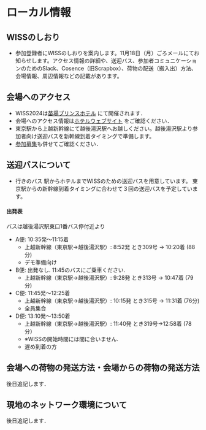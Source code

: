 
# ローカル情報

## WISSのしおり

- 参加登録者にWISSのしおりを案内します。11月18日（月）ごろメールにてお知らせします。アクセス情報の詳細や、送迎バス、参加者コミュニケーションのためのSlack、Cosence（旧Scrapbox）、荷物の配送（搬入出）方法、会場情報、周辺情報などの記載があります。

## 会場へのアクセス
- WISS2024は[苗場プリンスホテル](https://www.princehotels.co.jp/naeba/) にて開催されます．
- 会場へのアクセス情報は[ホテルウェブサイト](https://www.princehotels.co.jp/naeba/access/) をご確認ください．
- 東京駅から上越新幹線にて越後湯沢駅へお越しください。越後湯沢駅より参加者向け送迎バスを新幹線到着タイミングで準備します。
- [参加募集](./call-for-participants.html)も併せてご確認ください．

## 送迎バスについて

- 行きのバス
駅からホテルまでWISSのための送迎バスを用意しています。
東京駅からの新幹線到着タイミングに合わせて３回の送迎バスを予定しています。

#### 出発表
バスは越後湯沢駅東口1番バス停付近より
- A便: 10:35発～11:15着
	- 上越新幹線（東京駅→越後湯沢駅）: 8:52発 とき309号 → 10:20着 (88分)
	- デモ準備向け
- B便: 出発なし. 11:45のバスにご乗車ください.
	- 上越新幹線（東京駅→越後湯沢駅）: 9:28発 とき313号 → 10:47着 (79分) 
- C便: 11:45発〜12:25着
	- 上越新幹線（東京駅→越後湯沢駅）: 10:15発 とき315号 → 11:31着 (76分)
	- 全員集合
- D便: 13:10発〜13:50着
	- 上越新幹線（東京駅→越後湯沢駅）: 11:40発 とき319号→12:58着 (78分）
	- ※WISSの開始時間には間に合いません. 
	- 遅め到着の方



<!--
### 会場までのバスについて
小淵沢駅からRoyalHotel八ヶ岳まで，無料の送迎バスを手配する予定です．無料送迎バスを利用する予定の方は，必ず参加時の「初日の送迎バス乗車の希望」「最終日の送迎バス乗車の希望」の入力を御願いします．いただいた結果に基づいてバスの台数などを微調整する予定です．<br>
**※予約ではありませんので，ご注意ください．** ~~**バスの台数に限りがあるため，ある時刻の便における利用可能人数を超えた場合には抽選を行い，その結果，別時刻の便をお使いいただく可能性があります．**~~ 

#### WISS2023送迎バス（初日：11月29日）<br>
「JR小淵沢駅」発～「会場（Royal Hotel 八ヶ岳）」着
- 1便：11/29（水）10:05発～10:30頃着 19名まで（特急あずさ 09:53(下り)/09:55(上り)着）
- 2便：11/29（水）11:05発～11:30頃着 19名まで（特急あずさ 10:52(上り)着）
- 3便：11/29（水）12:05発～12:30頃着 139名まで（特急あずさ 11:52(下り)/11:52(上り)着）
- 4便：11/29（水）13:05発～13:30頃着 19名まで（特急あずさ 12:51(下り)/12:52(上り)着）
	- ※オープニングは13:00開始予定です．4便はオープニングには間に合いません．

#### WISS2023送迎バス（最終日：12月1日）<br>
「会場（Royal Hotel 八ヶ岳）」発～「JR小淵沢駅」着
- 1便：12/1（金）12:10発～12:35頃着 139名まで（小淵沢駅 12:51(下り)/12:52(上り)発）
- 2便：12/1（金）13:10発～13:35頃着 19名まで（小淵沢駅 13:51(下り)/13:52(上り)発）

[会場までのアクセス（Royal Hotel 八ヶ岳公式ページ）](https://www.daiwaresort.jp/yatsugadake/access/index.html)<br>
-->

## 会場への荷物の発送方法・会場からの荷物の発送方法
後日追記します．
<!--
- 送付先
  - 〒409-1501  
  - 山梨県北杜市大泉町西井出8240-1039
  - 八ヶ岳ロイヤルホテル　WISS地下会場
  - 電話番号：0551-38-4455
- 荷物には必ず[ラベル](./downloads/wiss_label.pdf)を添付してください
- 送付期間（会場で荷物を受け取れる期間）
	- 11月27日（月）～11月30日（木）
- 返送方法
	- 最終日12月1日（金）に会場において荷物発送カウンターを設置します．事前に荷物の送り状（伝票）をご用意頂くと発送が簡単だと思います．
		- 配送業者：ヤマト運輸
		- 送り状（伝票）： [http://www.kuronekoyamato.co.jp/ytc/customer/send/preparations/invoice/](http://www.kuronekoyamato.co.jp/ytc/customer/send/preparations/invoice/)
	- 初日，2日目の発送は1F売店をご利用ください．
-->

## 現地のネットワーク環境について
後日追記します．
<!--
WISS2024でも例年通り，臨時に敷設する光ファイバー回線を用いた対外接続環境を提供します．できる限り安定した運用を目指しますが，機器の不具合や会場内等で突発的に発生する通信異常により，確実な接続性を保証することはできかねます．ネットワークを必要とする登壇・デモ発表の方は，スタンドアロンで動作する「バックアップ（プレゼンスライド・デモ）」のご準備をお願いします．

メイン会場内では，主として無線LANによる接続環境をご提供しますが，ホテル設置の公衆アクセスポイントとの電波干渉や混雑状況により，必ずしも接続性の保証がないことをご承知おきください．

デモでネットワーク接続が必要な場合には，論文投稿時の機材調査であらかじめデモ担当にご連絡ください ．WISS2024では，デモ会場にはメイン会場と同様に，無線LANによる接続環境を提供する方向で検討中です．提供できる場合には，デモでこの無線LANを使用していただいても構いませんが，接続保証やデモの動作保証等は一切いたしません．この無線LANを利用するだけであれば，デモ担当へのご連絡は不要です．デモ担当にご連絡頂いた場合，デモブースに有線のEthernetの口を1つ用意いたします．1口以上の接続口が必要な場合は，ポケットハブ等もご持参ください（デモブースに電源コンセントは用意します）． ウェアラブルやIoT機器など，無線LANでの接続しかできない機器をデモで使用される場合は，デモ会場で提供される無線LAN（事前申告不要，接続保証なし）を利用する，もしくはご自身で用意したWi-Fiアクセスポイント（要事前申告）を利用するようにしてください．（事前に申告のあった）無線LANを使うデモ同士はなるべく離して配置するようにはしますが，チャンネル干渉等で満足な通信ができない場合に備えて，「バックアップデモ」をご準備ください．

WISS2024の各会場（メイン会場・デモ会場・ナイトセッション会場）では，ホテルの無線LANサービスを使用することも可能です． また，LTEのデータ通信（ドコモ・au・ソフトバンク及びそれらのMVNO）も各会場では基本的には使用可能なようです（いずれの場合も接続性の保証はできかねます）．
-->

<!--
## 問い合わせ先
会議への質問・相談全般は「インタラクティブシステムとソフトウェア研究会」まで<br>
mail: 2024 (at) wiss.org
-->
<!--stackedit_data:
eyJoaXN0b3J5IjpbNDk1OTM4MTI4LDEzMzYxOTUyMDcsLTEyOD
cyNDE3MTIsMTE3NTQ0MzcyNiwtMTg1Mzc2MzMwNiwtNTczMzI4
ODk4LC0xODA0NTk0MjQyLC0xMzIxNjM4ODA1LDc1ODMzMDE3Ni
wtMTE3NTY0MjI1OV19
-->